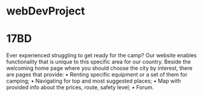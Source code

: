 # webDevProject
# 17BD

Ever experienced struggling to get ready for the camp? 
Our website enables functionality that is unique to this specific area for our country. 
Beside the welcoming home page where you should choose the city by interest, there are pages that provide: 
• Renting specific equipment or a set of them for camping;
• Navigating for top and most suggested places;
• Map with provided info about the prices, route, safety level;
• Forum. 
